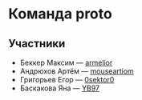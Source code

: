 # Команда __proto__

## Участники

* Беккер Максим &mdash; [armelior](github.com/armelior)
* Андрюхов Артём &mdash; [mouseartiom](github.com/mouseartiom)
* Григорьев Егор &mdash; [0sektor0](github.com/0sektor0)
* Баскакова Яна &mdash; [YB97](github.com/YB97)

